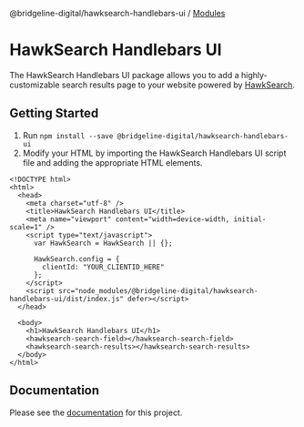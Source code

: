 @bridgeline-digital/hawksearch-handlebars-ui / [Modules](modules.md)

# HawkSearch Handlebars UI

The HawkSearch Handlebars UI package allows you to add a highly-customizable search results page to your website powered by [HawkSearch](https://www.hawksearch.com/).

## Getting Started

1. Run `npm install --save @bridgeline-digital/hawksearch-handlebars-ui`
1. Modify your HTML by importing the HawkSearch Handlebars UI script file and adding the appropriate HTML elements.

```
<!DOCTYPE html>
<html>
  <head>
    <meta charset="utf-8" />
    <title>HawkSearch Handlebars UI</title>
    <meta name="viewport" content="width=device-width, initial-scale=1" />
    <script type="text/javascript">
      var HawkSearch = HawkSearch || {};

      HawkSearch.config = {
        clientId: "YOUR_CLIENTID_HERE"
      };
    </script>
    <script src="node_modules/@bridgeline-digital/hawksearch-handlebars-ui/dist/index.js" defer></script>
  </head>

  <body>
    <h1>HawkSearch Handlebars UI</h1>
    <hawksearch-search-field></hawksearch-search-field>
    <hawksearch-search-results></hawksearch-search-results>
  </body>
</html>
```

## Documentation

Please see the [documentation](https://hawksearch.atlassian.net/wiki/spaces/HUI) for this project.

